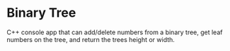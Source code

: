 # Binary Tree

C++ console app that can add/delete numbers from a binary tree, get leaf numbers on the tree, and return the trees height or width.
